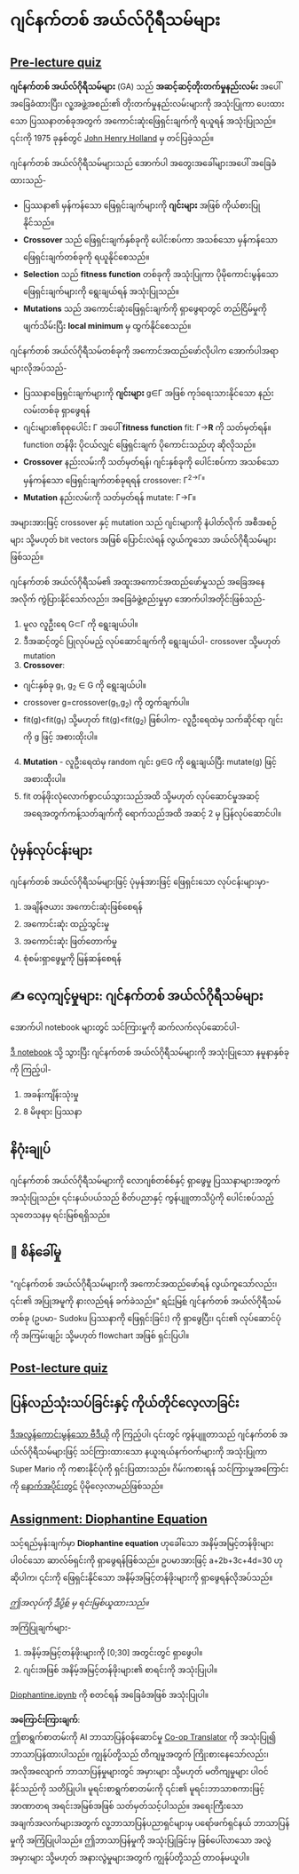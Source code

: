 <!--
CO_OP_TRANSLATOR_METADATA:
{
  "original_hash": "893aa368cb485da704b466a0f3775587",
  "translation_date": "2025-08-25T23:20:20+00:00",
  "source_file": "lessons/6-Other/21-GeneticAlgorithms/README.md",
  "language_code": "my"
}
-->
# ဂျင်နက်တစ် အယ်လ်ဂိုရီသမ်များ

## [Pre-lecture quiz](https://ff-quizzes.netlify.app/en/ai/quiz/41)

**ဂျင်နက်တစ် အယ်လ်ဂိုရီသမ်များ** (GA) သည် **အဆင့်ဆင့်တိုးတက်မှုနည်းလမ်း** အပေါ် အခြေခံထားပြီး၊ လူ့အဖွဲ့အစည်း၏ တိုးတက်မှုနည်းလမ်းများကို အသုံးပြုကာ ပေးထားသော ပြဿနာတစ်ခုအတွက် အကောင်းဆုံးဖြေရှင်းချက်ကို ရယူရန် အသုံးပြုသည်။ ၎င်းကို 1975 ခုနှစ်တွင် [John Henry Holland](https://wikipedia.org/wiki/John_Henry_Holland) မှ တင်ပြခဲ့သည်။

ဂျင်နက်တစ် အယ်လ်ဂိုရီသမ်များသည် အောက်ပါ အတွေးအခေါ်များအပေါ် အခြေခံထားသည်-

* ပြဿနာ၏ မှန်ကန်သော ဖြေရှင်းချက်များကို **ဂျင်းများ** အဖြစ် ကိုယ်စားပြုနိုင်သည်။
* **Crossover** သည် ဖြေရှင်းချက်နှစ်ခုကို ပေါင်းစပ်ကာ အသစ်သော မှန်ကန်သော ဖြေရှင်းချက်တစ်ခုကို ရယူနိုင်စေသည်။
* **Selection** သည် **fitness function** တစ်ခုကို အသုံးပြုကာ ပိုမိုကောင်းမွန်သော ဖြေရှင်းချက်များကို ရွေးချယ်ရန် အသုံးပြုသည်။
* **Mutations** သည် အကောင်းဆုံးဖြေရှင်းချက်ကို ရှာဖွေရာတွင် တည်ငြိမ်မှုကို ဖျက်သိမ်းပြီး **local minimum** မှ ထွက်နိုင်စေသည်။

ဂျင်နက်တစ် အယ်လ်ဂိုရီသမ်တစ်ခုကို အကောင်အထည်ဖော်လိုပါက အောက်ပါအရာများလိုအပ်သည်-

 * ပြဿနာဖြေရှင်းချက်များကို **ဂျင်းများ** g∈Γ အဖြစ် ကုဒ်ရေးသားနိုင်သော နည်းလမ်းတစ်ခု ရှာဖွေရန်
 * ဂျင်းများ၏စုစုပေါင်း Γ အပေါ် **fitness function** fit: Γ→**R** ကို သတ်မှတ်ရန်။ function တန်ဖိုး ပိုငယ်လျှင် ဖြေရှင်းချက် ပိုကောင်းသည်ဟု ဆိုလိုသည်။
 * **Crossover** နည်းလမ်းကို သတ်မှတ်ရန်၊ ဂျင်းနှစ်ခုကို ပေါင်းစပ်ကာ အသစ်သော မှန်ကန်သော ဖြေရှင်းချက်တစ်ခုရရန် crossover: Γ<sup>2</sub>→Γ။
 * **Mutation** နည်းလမ်းကို သတ်မှတ်ရန် mutate: Γ→Γ။

အများအားဖြင့် crossover နှင့် mutation သည် ဂျင်းများကို နံပါတ်လိုက် အစီအစဉ်များ သို့မဟုတ် bit vectors အဖြစ် ပြောင်းလဲရန် လွယ်ကူသော အယ်လ်ဂိုရီသမ်များဖြစ်သည်။

ဂျင်နက်တစ် အယ်လ်ဂိုရီသမ်၏ အထူးအကောင်အထည်ဖော်မှုသည် အခြေအနေအလိုက် ကွဲပြားနိုင်သော်လည်း၊ အခြေခံဖွဲ့စည်းမှုမှာ အောက်ပါအတိုင်းဖြစ်သည်-

1. မူလ လူဦးရေ G⊂Γ ကို ရွေးချယ်ပါ။
2. ဒီအဆင့်တွင် ပြုလုပ်မည့် လုပ်ဆောင်ချက်ကို ရွေးချယ်ပါ- crossover သို့မဟုတ် mutation
3. **Crossover**:
  * ဂျင်းနှစ်ခု g<sub>1</sub>, g<sub>2</sub> ∈ G ကို ရွေးချယ်ပါ။
  * crossover g=crossover(g<sub>1</sub>,g<sub>2</sub>) ကို တွက်ချက်ပါ။
  * fit(g)<fit(g<sub>1</sub>) သို့မဟုတ် fit(g)<fit(g<sub>2</sub>) ဖြစ်ပါက- လူဦးရေထဲမှ သက်ဆိုင်ရာ ဂျင်းကို g ဖြင့် အစားထိုးပါ။
4. **Mutation** - လူဦးရေထဲမှ random ဂျင်း g∈G ကို ရွေးချယ်ပြီး mutate(g) ဖြင့် အစားထိုးပါ။
5. fit တန်ဖိုးလုံလောက်စွာငယ်သွားသည်အထိ သို့မဟုတ် လုပ်ဆောင်မှုအဆင့်အရေအတွက်ကန့်သတ်ချက်ကို ရောက်သည်အထိ အဆင့် 2 မှ ပြန်လုပ်ဆောင်ပါ။

## ပုံမှန်လုပ်ငန်းများ

ဂျင်နက်တစ် အယ်လ်ဂိုရီသမ်များဖြင့် ပုံမှန်အားဖြင့် ဖြေရှင်းသော လုပ်ငန်းများမှာ-

1. အချိန်ဇယား အကောင်းဆုံးဖြစ်စေရန်
1. အကောင်းဆုံး ထည့်သွင်းမှု
1. အကောင်းဆုံး ဖြတ်တောက်မှု
1. စုံစမ်းရှာဖွေမှုကို မြန်ဆန်စေရန်

## ✍️ လေ့ကျင့်မှုများ: ဂျင်နက်တစ် အယ်လ်ဂိုရီသမ်များ

အောက်ပါ notebook များတွင် သင်ကြားမှုကို ဆက်လက်လုပ်ဆောင်ပါ-

[ဒီ notebook](../../../../../lessons/6-Other/21-GeneticAlgorithms/Genetic.ipynb) သို့ သွားပြီး ဂျင်နက်တစ် အယ်လ်ဂိုရီသမ်များကို အသုံးပြုသော နမူနာနှစ်ခုကို ကြည့်ပါ-

1. အခန်းကျိန်းသုံးမှု
1. 8 မိဖုရား ပြဿနာ

## နိဂုံးချုပ်

ဂျင်နက်တစ် အယ်လ်ဂိုရီသမ်များကို လောဂျစ်တစ်စ်နှင့် ရှာဖွေမှု ပြဿနာများအတွက် အသုံးပြုသည်။ ၎င်းနယ်ပယ်သည် စိတ်ပညာနှင့် ကွန်ပျူတာသိပ္ပံကို ပေါင်းစပ်သည့် သုတေသနမှ ရင်းမြစ်ရရှိသည်။

## 🚀 စိန်ခေါ်မှု

"ဂျင်နက်တစ် အယ်လ်ဂိုရီသမ်များကို အကောင်အထည်ဖော်ရန် လွယ်ကူသော်လည်း၊ ၎င်း၏ အပြုအမူကို နားလည်ရန် ခက်ခဲသည်။" [ရင်းမြစ်](https://wikipedia.org/wiki/Genetic_algorithm) ဂျင်နက်တစ် အယ်လ်ဂိုရီသမ်တစ်ခု (ဥပမာ- Sudoku ပြဿနာကို ဖြေရှင်းခြင်း) ကို ရှာဖွေပြီး၊ ၎င်း၏ လုပ်ဆောင်ပုံကို အကြမ်းဖျဉ်း သို့မဟုတ် flowchart အဖြစ် ရှင်းပြပါ။

## [Post-lecture quiz](https://ff-quizzes.netlify.app/en/ai/quiz/42)

## ပြန်လည်သုံးသပ်ခြင်းနှင့် ကိုယ်တိုင်လေ့လာခြင်း

[ဒီအလွန်ကောင်းမွန်သော ဗီဒီယို](https://www.youtube.com/watch?v=qv6UVOQ0F44) ကို ကြည့်ပါ၊ ၎င်းတွင် ကွန်ပျူတာသည် ဂျင်နက်တစ် အယ်လ်ဂိုရီသမ်များဖြင့် သင်ကြားထားသော နယူးရယ်နက်ဝက်များကို အသုံးပြုကာ Super Mario ကို ကစားနိုင်ပုံကို ရှင်းပြထားသည်။ ဂိမ်းကစားရန် သင်ကြားမှုအကြောင်းကို [နောက်အပိုင်းတွင်](../22-DeepRL/README.md) ပိုမိုလေ့လာမည်ဖြစ်သည်။

## [Assignment: Diophantine Equation](../../../../../lessons/6-Other/21-GeneticAlgorithms/Diophantine.ipynb)

သင့်ရည်မှန်းချက်မှာ **Diophantine equation** ဟုခေါ်သော အနိမ့်အမြင့်တန်ဖိုးများပါဝင်သော ဆာလ်ဗ်ရှင်းကို ရှာဖွေရန်ဖြစ်သည်။ ဥပမာအားဖြင့် a+2b+3c+4d=30 ဟုဆိုပါက၊ ၎င်းကို ဖြေရှင်းနိုင်သော အနိမ့်အမြင့်တန်ဖိုးများကို ရှာဖွေရန်လိုအပ်သည်။

*ဤအလုပ်ကို [ဒီပို့စ်](https://habr.com/post/128704/) မှ ရင်းမြစ်ယူထားသည်။*

အကြံပြုချက်များ-

1. အနိမ့်အမြင့်တန်ဖိုးများကို [0;30] အတွင်းတွင် ရှာဖွေပါ။
1. ဂျင်းအဖြစ် အနိမ့်အမြင့်တန်ဖိုးများ၏ စာရင်းကို အသုံးပြုပါ။

[Diophantine.ipynb](../../../../../lessons/6-Other/21-GeneticAlgorithms/Diophantine.ipynb) ကို စတင်ရန် အခြေခံအဖြစ် အသုံးပြုပါ။

**အကြောင်းကြားချက်**:  
ဤစာရွက်စာတမ်းကို AI ဘာသာပြန်ဝန်ဆောင်မှု [Co-op Translator](https://github.com/Azure/co-op-translator) ကို အသုံးပြု၍ ဘာသာပြန်ထားပါသည်။ ကျွန်ုပ်တို့သည် တိကျမှုအတွက် ကြိုးစားနေသော်လည်း၊ အလိုအလျောက် ဘာသာပြန်မှုများတွင် အမှားများ သို့မဟုတ် မတိကျမှုများ ပါဝင်နိုင်သည်ကို သတိပြုပါ။ မူရင်းစာရွက်စာတမ်းကို ၎င်း၏ မူရင်းဘာသာစကားဖြင့် အာဏာတရ အရင်းအမြစ်အဖြစ် သတ်မှတ်သင့်ပါသည်။ အရေးကြီးသော အချက်အလက်များအတွက် လူ့ဘာသာပြန်ပညာရှင်များမှ ပရော်ဖက်ရှင်နယ် ဘာသာပြန်မှုကို အကြံပြုပါသည်။ ဤဘာသာပြန်မှုကို အသုံးပြုခြင်းမှ ဖြစ်ပေါ်လာသော အလွဲအမှားများ သို့မဟုတ် အနားလွဲမှုများအတွက် ကျွန်ုပ်တို့သည် တာဝန်မယူပါ။